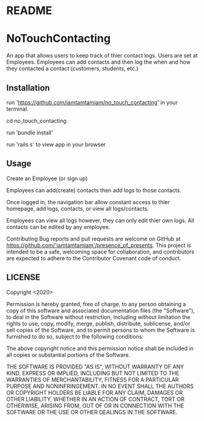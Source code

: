 # README


# NoTouchContacting
An app that allows users to keep track of thier contact logs. Users are set at Employees. Employees can add contacts and then log the when and how they contacted a contact (customers, students, etc.)

## Installation
run 'https://github.com/iamtamtamiam/no_touch_contacting' in your terminal.

cd no_touch_contacting

run 'bundle install'

run 'rails s' to view app in your browser

## Usage
Create an Employee (or sign up)

Employees can add(create) contacts then add logs to those contacts.

Once logged in, the navigation bar allow constant access to thier homepage, add logs, contacts, or view all logs/contacts. 

Employees can view all logs however, they can only edit thier own logs. All contacts can be edited by any employee. 

Contributing
Bug reports and pull requests are welcome on GitHub at https://github.com/'iamtamtamiam'/presence_of_presents. This project is intended to be a safe, welcoming space for collaboration, and contributors are expected to adhere to the Contributor Covenant code of conduct.

## LICENSE
Copyright <2020>

Permission is hereby granted, free of charge, to any person obtaining a copy of this software and associated documentation files (the "Software"), to deal in the Software without restriction, including without limitation the rights to use, copy, modify, merge, publish, distribute, sublicense, and/or sell copies of the Software, and to permit persons to whom the Software is furnished to do so, subject to the following conditions:

The above copyright notice and this permission notice shall be included in all copies or substantial portions of the Software.

THE SOFTWARE IS PROVIDED "AS IS", WITHOUT WARRANTY OF ANY KIND, EXPRESS OR IMPLIED, INCLUDING BUT NOT LIMITED TO THE WARRANTIES OF MERCHANTABILITY, FITNESS FOR A PARTICULAR PURPOSE AND NONINFRINGEMENT. IN NO EVENT SHALL THE AUTHORS OR COPYRIGHT HOLDERS BE LIABLE FOR ANY CLAIM, DAMAGES OR OTHER LIABILITY, WHETHER IN AN ACTION OF CONTRACT, TORT OR OTHERWISE, ARISING FROM, OUT OF OR IN CONNECTION WITH THE SOFTWARE OR THE USE OR OTHER DEALINGS IN THE SOFTWARE.